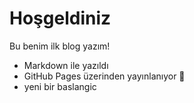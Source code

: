 # Hoşgeldiniz
Bu benim ilk blog yazım!

- Markdown ile yazıldı
- GitHub Pages üzerinden yayınlanıyor 🚀
- yeni bir baslangic
